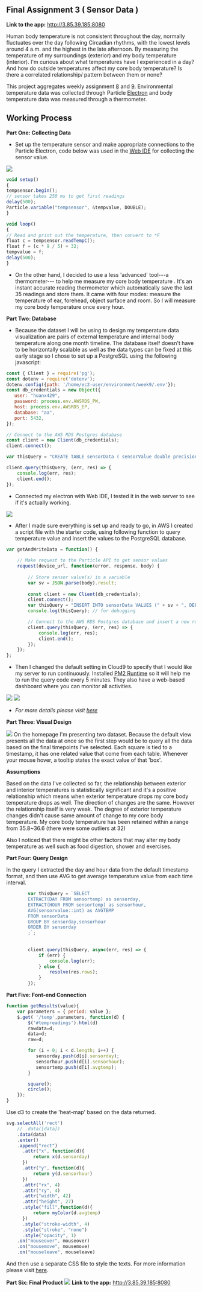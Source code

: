 ## Final Assignment 3 ( Sensor Data )

**Link to the app:** http://3.85.39.185:8080

Human body temperature is not consistent throughout the day, normally fluctuates over the day following Circadian rhythms, with the lowest levels around 4 a.m. and the highest in the late afternoon. By measuring the temperature of my surroundings (exterior) and my body temperature (interior). I'm curious about what temperatures have I experienced in a day? And how do outside temperatures affect my core body temperature? Is there a correlated relationship/ pattern between them or none?

This project aggregates weekly assignment [8](https://github.com/Xingwei726/data-structures/tree/master/week8) and [9](https://github.com/Xingwei726/data-structures/tree/master/week9). Environmental temperature data was collected through Particle [Electron](https://docs.particle.io/electron/) and body temperature data was measured through a thermometer.

## Working Process

**Part One: Collecting Data**

 - Set up the temperature sensor and make appropriate connections to the
   Particle Electron,  code below was used in the [Web
   IDE](https://build.particle.io/) for collecting the sensor value.

![](sensor.jpg)

```javascript
void setup()
{
tempsensor.begin();
// sensor takes 250 ms to get first readings
delay(500);
Particle.variable("tempsensor", &tempvalue, DOUBLE);
}

void loop()
{
// Read and print out the temperature, then convert to *F
float c = tempsensor.readTempC();
float f = (c * 9 / 5) + 32;
tempvalue = f;
delay(500);
}

```

 - On the other hand, I decided to use a less 'advanced' tool---a thermometer--- to help me measure my core body temperature . It's an instant accurate reading thermometer which automatically save the last 35 readings and store them. It came with four modes: measure the temperature of ear, forehead, object surface and room. So I will measure my core body temperature once every hour.

 
 
 **Part Two: Database**

 - Because the dataset I will be using to design my temperature data
   visualization are pairs of external temperature and internal body
   temperature along one month timeline. The database itself doesn't
   have to be horizontally scalable as well as the data types can be
   fixed at this early stage so I chose to set up a PostgreSQL using the
   following javascript:
```javascript
const { Client } = require('pg');
const dotenv = require('dotenv');
dotenv.config({path: '/home/ec2-user/environment/week9/.env'});
const db_credentials = new Object({
   user: "huanx429",
   password: process.env.AWSRDS_PW,
   host: process.env.AWSRDS_EP,
   database: "aa",
   port: 5432,
});

// Connect to the AWS RDS Postgres database
const client = new Client(db_credentials);
client.connect();

var thisQuery = "CREATE TABLE sensorData ( sensorValue double precision, sensorTemp timestamp DEFAULT current_timestamp );";

client.query(thisQuery, (err, res) => {
    console.log(err, res);
    client.end();
});

```

 - Connected my electron with Web IDE, I tested it in the web server to
   see if it's actually working.

![](webtest.png)

 - After I made sure everything is set up and ready to go, in AWS I
   created a script file with the starter code, using following function
   to query temperature value and insert the values to the PostgreSQL
   database.

```javascript
var getAndWriteData = function() {
    
    // Make request to the Particle API to get sensor values
    request(device_url, function(error, response, body) {
        
        // Store sensor value(s) in a variable
        var sv = JSON.parse(body).result;
        
        const client = new Client(db_credentials);
        client.connect();
        var thisQuery = "INSERT INTO sensorData VALUES (" + sv + ", DEFAULT);";
        console.log(thisQuery); // for debugging

        // Connect to the AWS RDS Postgres database and insert a new row of sensor values
        client.query(thisQuery, (err, res) => {
            console.log(err, res);
            client.end();
        });
    });
};
```

 - Then I changed the default setting in Cloud9 to specify that I would
   like my server to run continuously.  Installed [PM2
   Runtime](https://pm2.keymetrics.io/docs/usage/pm2-doc-single-page/)
   so it will help me to run the query code every 5 minutes. They also
   have a web-based dashboard where you can monitor all activities.

![](PM2.png)
![](eTemp.png)



 - *For more details please visit [here](https://github.com/Xingwei726/data-structures/blob/master/week9/README.md)*


 
  
**Part Three: Visual Design**

![](sketch.png)
On the homepage I'm presenting two dataset. Because the default view presents all the data at once so the first step would be to query all the data based on the final timepoints I've selected. Each square is tied to a timestamp, it has one related value that come from each table. Whenever your mouse hover, a tooltip states the exact value of that 'box'.

**Assumptions**  

Based on the data I've collected so far, the relationship between exterior and interior temperatures is statistically significant and it's a positive relationship which means when exterior temperature drops my core body temperature drops as well. The direction of changes are the same. However the relationship itself is very weak. The degree of exterior temperature changes didn't cause same amount of change to my core body temperature. My core body temperature has been retained within a range from 35.8~36.6 (there were some outliers at 32)

Also I noticed that there might be other factors that may alter my body temperature as well such as food digestion, shower and exercises.
  
 
**Part Four: Query Design**

In the query I extracted the day and hour data from the default timestamp format, and then use AVG to get average temperature value from each time interval. 

```javascript
        var thisQuery = `SELECT 
        EXTRACT(DAY FROM sensortemp) as sensorday,
        EXTRACT(HOUR FROM sensortemp) as sensorhour,
        AVG(sensorvalue::int) as AVGTEMP
        FROM sensorData
        GROUP BY sensorday,sensorhour
        ORDER BY sensorday
        ;`;
        
        
        client.query(thisQuery, async(err, res) => {
            if (err) {
                console.log(err);
            } else {
                resolve(res.rows);
            }
        });

```



**Part Five: Font-end Connection**

```javascript
function getResults(value){
    var parameters = { period: value };
    $.get( '/temp',parameters, function(d) {
        $('#tempreadings').html(d)
        rawdata=d;
        data=d;
        raw=d;

        for (i = 0; i < d.length; i++) {        
           sensorday.push(d[i].sensorday);
           sensorhour.push(d[i].sensorhour);
           sensortemp.push(d[i].avgtemp);
        }

        square();
        circle();
    });
}

```

Use d3 to create the 'heat-map' based on the data returned. 

```javascript
svg.selectAll('rect')
    // .data([data])
    .data(data)
    .enter()
    .append("rect")
      .attr("x", function(d){
          return x(d.sensorday)
      })
      .attr("y", function(d){
          return y(d.sensorhour)
      })
      .attr("rx", 4)
      .attr("ry", 4)
      .attr("width", 42)
      .attr("height", 27)
      .style("fill",function(d){
          return myColor(d.avgtemp)
      })
      .style("stroke-width", 4)
      .style("stroke", "none")
      .style("opacity", 1)
    .on("mouseover", mouseover)
    .on("mousemove", mousemove)
    .on("mouseleave", mouseleave)

```

And then use a separate CSS file to style the texts. For more information please visit [here](https://github.com/Xingwei726/data-structures/tree/master/Final).


**Part Six: Final Product**
![](tempFinal.png)
**Link to the app:** http://3.85.39.185:8080